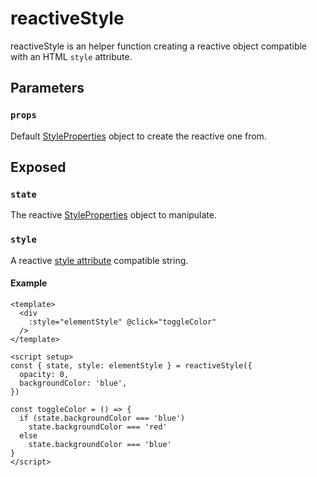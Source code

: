 # reactiveStyle

reactiveStyle is an helper function creating a reactive object compatible with an HTML `style` attribute.

## Parameters

### `props`

Default [StyleProperties](https://github.com/Tahul/vueuse/motion/tree/main/src/types/variants.ts#L49-L50) object to create the reactive one from.

## Exposed

### `state`

The reactive [StyleProperties](https://github.com/Tahul/vueuse/motion/tree/main/src/types/variants.ts#L49-L50) object to manipulate.

### `style`

A reactive [style attribute](https://developer.mozilla.org/en-US/docs/Web/HTML/Global_attributes/style) compatible string.

#### Example

```vue
<template>
  <div
    :style="elementStyle" @click="toggleColor"
  />
</template>

<script setup>
const { state, style: elementStyle } = reactiveStyle({
  opacity: 0,
  backgroundColor: 'blue',
})

const toggleColor = () => {
  if (state.backgroundColor === 'blue')
    state.backgroundColor === 'red'
  else
    state.backgroundColor === 'blue'
}
</script>
```
